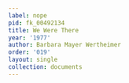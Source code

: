 ```yaml
---
label: nope
pid: fk_00492134
title: We Were There
year: '1977'
author: Barbara Mayer Wertheimer
order: '019'
layout: single
collection: documents
---
```

